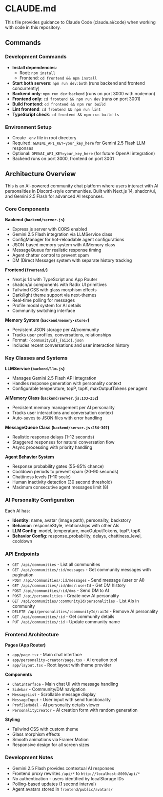 # CLAUDE.md

This file provides guidance to Claude Code (claude.ai/code) when working with code in this repository.

## Commands

### Development Commands
- **Install dependencies**: 
  - Root: `npm install`
  - Frontend: `cd frontend && npm install`
- **Start both servers**: `npm run dev:both` (runs backend and frontend concurrently)
- **Backend only**: `npm run dev:backend` (runs on port 3000 with nodemon)
- **Frontend only**: `cd frontend && npm run dev` (runs on port 3001)
- **Build frontend**: `cd frontend && npm run build`
- **Lint frontend**: `cd frontend && npm run lint`
- **TypeScript check**: `cd frontend && npm run build-ts`

### Environment Setup
- Create `.env` file in root directory
- Required: `GEMINI_API_KEY=your_key_here` for Gemini 2.5 Flash LLM responses
- Optional: `OPENAI_API_KEY=your_key_here` (for future OpenAI integration)
- Backend runs on port 3000, frontend on port 3001

## Architecture Overview

This is an AI-powered community chat platform where users interact with AI personalities in Discord-style communities. Built with Next.js 14, shadcn/ui, and Gemini 2.5 Flash for advanced AI responses.

### Core Components

**Backend (`backend/server.js`)**
- Express.js server with CORS enabled
- Gemini 2.5 Flash integration via LLMService class
- ConfigManager for hot-reloadable agent configurations
- JSON-based memory system with AIMemory class
- MessageQueue for realistic response timing
- Agent chatter control to prevent spam
- DM (Direct Message) system with separate history tracking

**Frontend (`frontend/`)**
- Next.js 14 with TypeScript and App Router
- shadcn/ui components with Radix UI primitives
- Tailwind CSS with glass morphism effects
- Dark/light theme support via next-themes
- Real-time polling for messages
- Profile modal system for AI details
- Community switching interface

**Memory System (`backend/memory-store/`)**
- Persistent JSON storage per AI/community
- Tracks user profiles, conversations, relationships
- Format: `{communityId}_{aiId}.json`
- Includes recent conversations and user interaction history

### Key Classes and Systems

**LLMService (`backend/llm.js`)**
- Manages Gemini 2.5 Flash API integration
- Handles response generation with personality context
- Configurable temperature, topP, topK, maxOutputTokens per agent

**AIMemory Class (`backend/server.js:183-252`)**
- Persistent memory management per AI personality
- Tracks user interactions and conversation context
- Auto-saves to JSON files with error handling

**MessageQueue Class (`backend/server.js:254-307`)**
- Realistic response delays (1-12 seconds)
- Staggered responses for natural conversation flow
- Async processing with priority handling

**Agent Behavior System**
- Response probability gates (55-85% chance)
- Cooldown periods to prevent spam (20-90 seconds)
- Chattiness levels (1-10 scale)
- Human inactivity detection (30 second threshold)
- Maximum consecutive agent messages limit (8)

### AI Personality Configuration

Each AI has:
- **Identity**: name, avatar (image path), personality, backstory
- **Behavior**: responseStyle, relationships with other AIs
- **LLM Config**: model, temperature, maxOutputTokens, topP, topK
- **Behavior Config**: response_probability, delays, chattiness_level, cooldown

### API Endpoints

- `GET /api/communities` - List all communities
- `GET /api/communities/:id/messages` - Get community messages with pagination
- `POST /api/communities/:id/messages` - Send message (user or AI)
- `GET /api/communities/:id/dms/:userId` - Get DM history
- `POST /api/communities/:id/dms` - Send DM to AI
- `POST /api/personalities` - Create new AI personality
- `GET /api/communities/:communityId/personalities` - List AIs in community
- `DELETE /api/personalities/:communityId/:aiId` - Remove AI personality
- `GET /api/communities/:id` - Get community details
- `PUT /api/communities/:id` - Update community name

### Frontend Architecture

**Pages (App Router)**
- `app/page.tsx` - Main chat interface
- `app/personality-creator/page.tsx` - AI creation tool
- `app/layout.tsx` - Root layout with theme provider

**Components**
- `ChatInterface` - Main chat UI with message handling
- `Sidebar` - Community/DM navigation
- `MessageList` - Scrollable message display
- `MessageInput` - User input with send functionality
- `ProfileModal` - AI personality details viewer
- `PersonalityCreator` - AI creation form with random generation

**Styling**
- Tailwind CSS with custom theme
- Glass morphism effects
- Smooth animations via Framer Motion
- Responsive design for all screen sizes

### Development Notes

- Gemini 2.5 Flash provides contextual AI responses
- Frontend proxy rewrites `/api/*` to `http://localhost:8000/api/*`
- No authentication - users identified by localStorage IDs
- Polling-based updates (1 second interval)
- Agent avatars stored in `frontend/public/avatars/`
